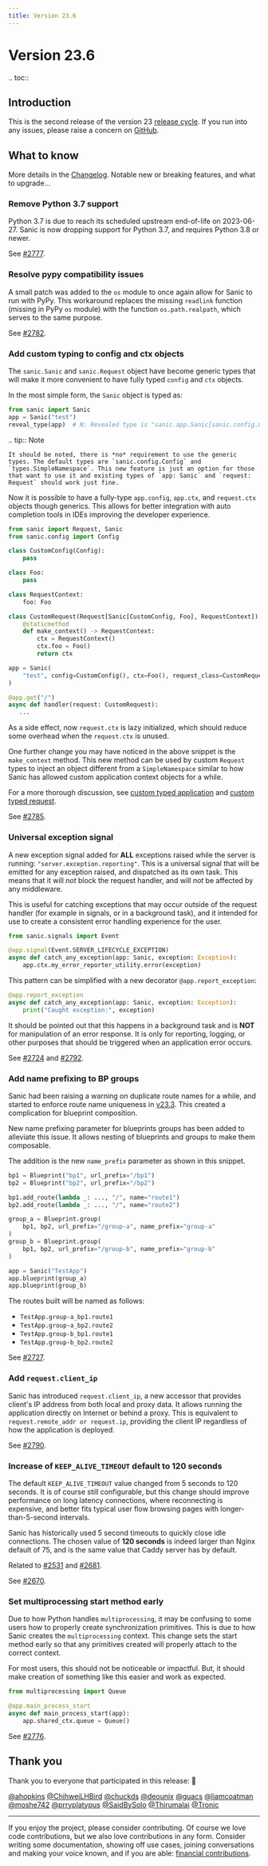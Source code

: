 ```yaml
---
title: Version 23.6
---
```


# Version 23.6

.. toc::


## Introduction

This is the second release of the version 23 [release cycle](../../org/policies.md#release-schedule). If you run into any issues, please raise a concern on [GitHub](https://github.com/sanic-org/sanic/issues/new/choose).

## What to know

More details in the [Changelog](https://sanic.readthedocs.io/en/stable/sanic/changelog.html). Notable new or breaking features, and what to upgrade...

### Remove Python 3.7 support

Python 3.7 is due to reach its scheduled upstream end-of-life on 2023-06-27. Sanic is now dropping support for Python 3.7, and requires Python 3.8 or newer.

See [#2777](https://github.com/sanic-org/sanic/pull/2777).

### Resolve pypy compatibility issues

A small patch was added to the `os` module to once again allow for Sanic to run with PyPy. This workaround replaces the missing `readlink` function (missing in PyPy `os` module) with the function `os.path.realpath`, which serves to the same purpose.

See [#2782](https://github.com/sanic-org/sanic/pull/2782).

### Add custom typing to config and ctx objects

The `sanic.Sanic` and `sanic.Request` object have become generic types that will make it more convenient to have fully typed `config` and `ctx` objects.

In the most simple form, the `Sanic` object is typed as:

```python
from sanic import Sanic
app = Sanic("test")
reveal_type(app)  # N: Revealed type is "sanic.app.Sanic[sanic.config.Config, types.SimpleNamespace]"
```


.. tip:: Note

    It should be noted, there is *no* requirement to use the generic types. The default types are `sanic.config.Config` and `types.SimpleNamespace`. This new feature is just an option for those that want to use it and existing types of `app: Sanic` and `request: Request` should work just fine.


Now it is possible to have a fully-type `app.config`, `app.ctx`, and `request.ctx` objects though generics. This allows for better integration with auto completion tools in IDEs improving the developer experience.

```python
from sanic import Request, Sanic
from sanic.config import Config

class CustomConfig(Config):
    pass

class Foo:
    pass

class RequestContext:
    foo: Foo

class CustomRequest(Request[Sanic[CustomConfig, Foo], RequestContext]):
    @staticmethod
    def make_context() -> RequestContext:
        ctx = RequestContext()
        ctx.foo = Foo()
        return ctx

app = Sanic(
    "test", config=CustomConfig(), ctx=Foo(), request_class=CustomRequest
)

@app.get("/")
async def handler(request: CustomRequest):
   ...
```

As a side effect, now `request.ctx` is lazy initialized, which should reduce some overhead when the `request.ctx` is unused.

One further change you may have noticed in the above snippet is the `make_context` method. This new method can be used by custom `Request` types to inject an object different from a `SimpleNamespace` similar to how Sanic has allowed custom application context objects for a while.

For a more thorough discussion, see [custom typed application](../basics/app.md#custom-typed-application) and [custom typed request](../basics/app.md#custom-typed-request).

See [#2785](https://github.com/sanic-org/sanic/pull/2785).

### Universal exception signal

A new exception signal added for **ALL** exceptions raised while the server is running: `"server.exception.reporting"`. This is a universal signal that will be emitted for any exception raised, and dispatched as its own task. This means that it will *not* block the request handler, and will *not* be affected by any middleware.

This is useful for catching exceptions that may occur outside of the request handler (for example in signals, or in a background task), and it intended for use to create a consistent error handling experience for the user.

```python
from sanic.signals import Event

@app.signal(Event.SERVER_LIFECYCLE_EXCEPTION)
async def catch_any_exception(app: Sanic, exception: Exception):
    app.ctx.my_error_reporter_utility.error(exception)
```

This pattern can be simplified with a new decorator `@app.report_exception`:

```python
@app.report_exception
async def catch_any_exception(app: Sanic, exception: Exception):
    print("Caught exception:", exception)
```

It should be pointed out that this happens in a background task and is **NOT** for manipulation of an error response. It is only for reporting, logging, or other purposes that should be triggered when an application error occurs.

See [#2724](https://github.com/sanic-org/sanic/pull/2724) and [#2792](https://github.com/sanic-org/sanic/pull/2792).

### Add name prefixing to BP groups

Sanic had been raising a warning on duplicate route names for a while, and started to enforce route name uniqueness in [v23.3](https://sanic.dev/en/guide/release-notes/v23.3.html#deprecations-and-removals). This created a complication for blueprint composition.

New name prefixing parameter for blueprints groups has been added to alleviate this issue. It allows nesting of blueprints and groups to make them composable.

The addition is the new `name_prefix` parameter as shown in this snippet.

```python
bp1 = Blueprint("bp1", url_prefix="/bp1")
bp2 = Blueprint("bp2", url_prefix="/bp2")

bp1.add_route(lambda _: ..., "/", name="route1")
bp2.add_route(lambda _: ..., "/", name="route2")

group_a = Blueprint.group(
    bp1, bp2, url_prefix="/group-a", name_prefix="group-a"
)
group_b = Blueprint.group(
    bp1, bp2, url_prefix="/group-b", name_prefix="group-b"
)

app = Sanic("TestApp")
app.blueprint(group_a)
app.blueprint(group_b)
```

The routes built will be named as follows:
- `TestApp.group-a_bp1.route1`
- `TestApp.group-a_bp2.route2`
- `TestApp.group-b_bp1.route1`
- `TestApp.group-b_bp2.route2`

See [#2727](https://github.com/sanic-org/sanic/pull/2727).

### Add `request.client_ip`

Sanic has introduced `request.client_ip`, a new accessor that provides client's IP address from both local and proxy data. It allows running the application directly on Internet or behind a proxy. This is equivalent to `request.remote_addr or request.ip`, providing the client IP regardless of how the application is deployed.

See [#2790](https://github.com/sanic-org/sanic/pull/2790).

### Increase of `KEEP_ALIVE_TIMEOUT` default to 120 seconds

The default `KEEP_ALIVE_TIMEOUT` value changed from 5 seconds to 120 seconds. It is of course still configurable, but this change should improve performance on long latency connections, where reconnecting is expensive, and better fits typical user flow browsing pages with longer-than-5-second intervals.

Sanic has historically used 5 second timeouts to quickly close idle connections. The chosen value of **120 seconds** is indeed larger than Nginx default of 75, and is the same value that Caddy server has by default.

Related to [#2531](https://github.com/sanic-org/sanic/issues/2531) and 
[#2681](https://github.com/sanic-org/sanic/issues/2681). 

See [#2670](https://github.com/sanic-org/sanic/pull/2670).

### Set multiprocessing start method early

Due to how Python handles `multiprocessing`, it may be confusing to some users how to properly create synchronization primitives. This is due to how Sanic creates the `multiprocessing` context. This change sets the start method early so that any primitives created will properly attach to the correct context.

For most users, this should not be noticeable or impactful. But, it should make creation of something like this easier and work as expected.

```python
from multiprocessing import Queue

@app.main_process_start
async def main_process_start(app):
    app.shared_ctx.queue = Queue()
```

See [#2776](https://github.com/sanic-org/sanic/pull/2776).

## Thank you

Thank you to everyone that participated in this release: :clap:

[@ahopkins](https://github.com/ahopkins)
[@ChihweiLHBird](https://github.com/ChihweiLHBird)
[@chuckds](https://github.com/chuckds)
[@deounix](https://github.com/deounix)
[@guacs](https://github.com/guacs)
[@liamcoatman](https://github.com/liamcoatman)
[@moshe742](https://github.com/moshe742)
[@prryplatypus](https://github.com/prryplatypus)
[@SaidBySolo](https://github.com/SaidBySolo)
[@Thirumalai](https://github.com/Thirumalai)
[@Tronic](https://github.com/Tronic)

---

If you enjoy the project, please consider contributing. Of course we love code contributions, but we also love contributions in any form. Consider writing some documentation, showing off use cases, joining conversations and making your voice known, and if you are able: [financial contributions](https://opencollective.com/sanic-org/).

